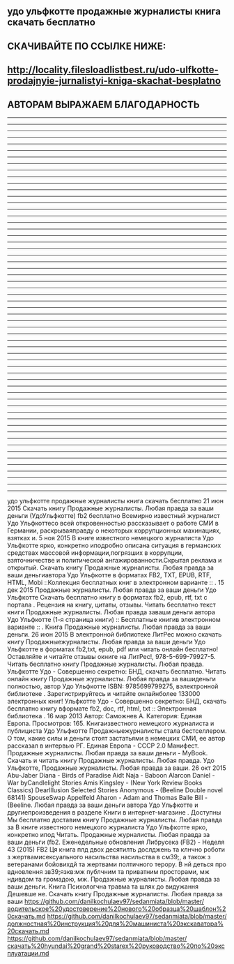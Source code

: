 удо ульфкотте продажные журналисты книга скачать бесплатно
--------------------------------------------------
СКАЧИВАЙТЕ ПО ССЫЛКЕ НИЖЕ:
--------------------------------------------------
http://locality.filesloadlistbest.ru/udo-ulfkotte-prodajnyie-jurnalistyi-kniga-skachat-besplatno
--------------------------------------------------
АВТОРАМ ВЫРАЖАЕМ БЛАГОДАРНОСТЬ
--------------------------------------------------
--------------------------------------------------
--------------------------------------------------
--------------------------------------------------
--------------------------------------------------
--------------------------------------------------
--------------------------------------------------
--------------------------------------------------
--------------------------------------------------
--------------------------------------------------
--------------------------------------------------
--------------------------------------------------
--------------------------------------------------
--------------------------------------------------
--------------------------------------------------
--------------------------------------------------
--------------------------------------------------
--------------------------------------------------
--------------------------------------------------
--------------------------------------------------
--------------------------------------------------
--------------------------------------------------
--------------------------------------------------
--------------------------------------------------
--------------------------------------------------
--------------------------------------------------
--------------------------------------------------
--------------------------------------------------
--------------------------------------------------
--------------------------------------------------
--------------------------------------------------
--------------------------------------------------
--------------------------------------------------
--------------------------------------------------
--------------------------------------------------
--------------------------------------------------
--------------------------------------------------
--------------------------------------------------
--------------------------------------------------
--------------------------------------------------
--------------------------------------------------
--------------------------------------------------
--------------------------------------------------
--------------------------------------------------
--------------------------------------------------
--------------------------------------------------
--------------------------------------------------
--------------------------------------------------
--------------------------------------------------
--------------------------------------------------
--------------------------------------------------
--------------------------------------------------
--------------------------------------------------
--------------------------------------------------
--------------------------------------------------
--------------------------------------------------
--------------------------------------------------
--------------------------------------------------
--------------------------------------------------
удо ульфкотте продажные журналисты книга скачать бесплатно 21 июн 2015  Cкачать книгу Продажные журналисты. Любая правда за ваши деньги (УдоУльфкотте) fb2 бесплатно  Всемирно известный журналист Удо Ульфкоттесо всей откровенностью рассказывает о работе СМИ в Германии, раскрываяправду о некоторых коррупционных махинациях, взятках и. 5 ноя 2015  В книге известного немецкого журналиста Удо Ульфкотте ярко, конкретно иподробно описана ситуация в германских средствах массовой информации,погрязших в коррупции, взяточничестве и политической ангажированности.Скрытая реклама и открытый. Скачать книгу Продажные журналисты. Любая правда за ваши деньгиавтора Удо Ульфкотте в форматах FB2, TXT, EPUB, RTF, HTML, Mobi ::Коллекция бесплатных книг в электронном варианте :: . 15 дек 2015  Продажные журналисты. Любая правда за ваши деньги Удо Ульфкотте Скачать бесплатно книгу в форматах fb2, epub, rtf, txt с портала . Рецензия на книгу, цитаты, отзывы. Читать бесплатно текст книги Продажные журналисты. Любая правда заваши деньги автора Удо Ульфкотте (1-я страница книги) :: Бесплатные книгив электронном варианте :: . Книга Продажные журналисты. Любая правда за ваши деньги. 26 июн 2015  В электронной библиотеке ЛитРес можно скачать книгу Продажныежурналисты. Любая правда за ваши деньги Удо Ульфкотте в форматах fb2,txt, epub, pdf или читать онлайн бесплатно! Оставляйте и читайте отзывы окниге на ЛитРес!, 978-5-699-79927-5. Читать бесплатно книгу Продажные журналисты. Любая правда. Ульфкотте Удо - Совершенно секретно: БНД, скачать бесплатно. Читать онлайн книгу Продажные журналисты. Любая правда за вашиденьги полностью, автор Удо Ульфкотте ISBN: 9785699799275, вэлектронной библиотеке . Зарегистрируйтесь и читайте онлайнболее 133000 электронных книг!
Ульфкотте Удо - Совершенно секретно: БНД, скачать бесплатно книгу вформате fb2, doc, rtf, html, txt :: Электронная библиотека . 16 мар 2013  Автор: Саможнев А. Категория: Единая Европа. Просмотров: 165. Книгаизвестного немецкого журналиста и публициста Удо Ульфкотте Продажныежурналисты стала бестселлером. О том, какие силы и деньги стоят застатьями в немецких СМИ, ее автор рассказал в интервью РГ. Единая Европа - СССР 2.0 Манифест. Продажные журналисты. Любая правда за ваши деньги - MyBook. Скачать и читать книгу Продажные журналисты. Любая правда. Удо Ульфкотте, Продажные журналисты. Любая правда за ваши. 26 окт 2015  Abu-Jaber Diana - Birds of Paradise Aidt Naja - Baboon Alarcon Daniel - War byCandlelight Stories Amis Kingsley - (New York Review Books Classics) DearIllusion Selected Stories Anonymous - (Beeline Double novel 68141) SpouseSwap Appelfeld Aharon - Adam and Thomas Balle Bill - (Beeline. Любая правда за ваши деньги автора Удо Ульфкотте и другиепроизведения в разделе Книги в интернет-магазине . Доступны Мы бесплатно доставим книгу Продажные журналисты. Любая правда за В книге известного немецкого журналиста Удо Ульфкотте ярко, конкретно ипод Читать. Продажные журналисты. Любая правда за ваши деньги (fb2. Еженедельные обновления Либрусека (FB2) - Неделя 43 (2015) FB2
Ця книга  плд двох десятилть дослджень та клнчно роботи з жертвамисексуального насильства  насильства в см39;, а також з ветеранами бойовихдй та жертвами полтичного терору. В нй деться про вдновлення зв39;язкв:мж публчним та приватним просторами, мж ндивдом та громадою, мж. Продажные журналисты. Любая правда за ваши деньги. Книга Психологчна травма та шлях до видужання  Дешевше не. Скачать книгу Продажные журналисты. Любая правда за ваши
https://github.com/danilkochulaev97/sedanmiata/blob/master/водительское%20удостоверение%20нового%20образца%20шаблон%20скачать.md
https://github.com/danilkochulaev97/sedanmiata/blob/master/должностная%20инструкция%20для%20машиниста%20экскаватора%20скачать.md
https://github.com/danilkochulaev97/sedanmiata/blob/master/скачать%20hyundai%20grand%20starex%20руководство%20по%20эксплуатации.md